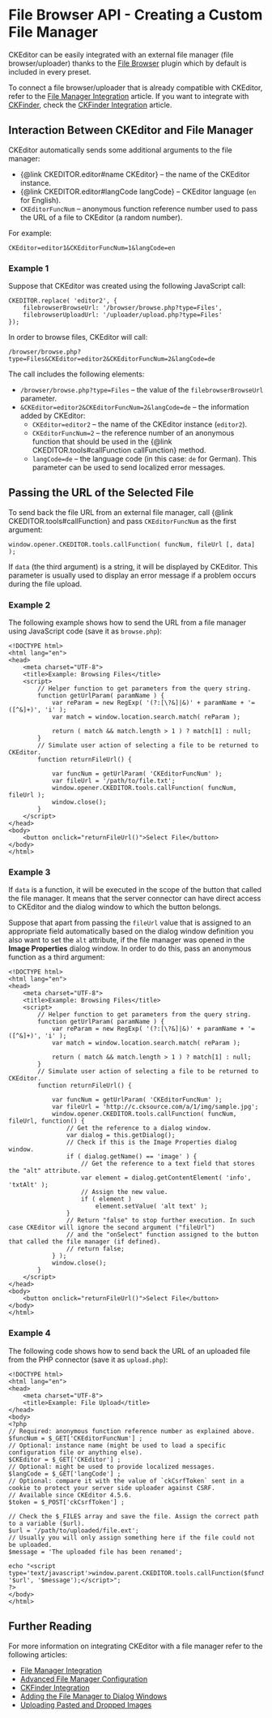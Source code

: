 <!--
Copyright (c) 2003-2017, CKSource - Frederico Knabben. All rights reserved.
For licensing, see LICENSE.md.
-->

# File Browser API - Creating a Custom File Manager

<p class="requirements">
	CKEditor can be easily integrated with an external file manager (file browser/uploader) thanks to the <a href="http://ckeditor.com/addon/filebrowser">File Browser</a> plugin which by default is included in every preset.
</p>

To connect a file browser/uploader that is already compatible with CKEditor, refer to the [File Manager Integration](#!/guide/dev_file_browse_upload) article. If you want to integrate with [CKFinder](http://cksource.com/ckfinder/),
check the [CKFinder Integration](#!/guide/dev_ckfinder_integration) article.

## Interaction Between CKEditor and File Manager

CKEditor automatically sends some additional arguments to the file manager:

* {@link CKEDITOR.editor#name CKEditor} &ndash; the name of the CKEditor instance.
* {@link CKEDITOR.editor#langCode langCode} &ndash; CKEditor language (`en` for English).
* `CKEditorFuncNum` &ndash; anonymous function reference number used to pass the URL of a file to CKEditor (a random number).

For example:

	CKEditor=editor1&CKEditorFuncNum=1&langCode=en

### Example 1

Suppose that CKEditor was created using the following JavaScript call:

	CKEDITOR.replace( 'editor2', {
		filebrowserBrowseUrl: '/browser/browse.php?type=Files',
		filebrowserUploadUrl: '/uploader/upload.php?type=Files'
	});

In order to browse files, CKEditor will call:

	/browser/browse.php?type=Files&CKEditor=editor2&CKEditorFuncNum=2&langCode=de

The call includes the following elements:

* `/browser/browse.php?type=Files` &ndash; the value of the `filebrowserBrowseUrl` parameter.
* `&CKEditor=editor2&CKEditorFuncNum=2&langCode=de` &ndash; the information added by CKEditor:
	* `CKEditor=editor2` &ndash; the name of the CKEditor instance (`editor2`).
	* `CKEditorFuncNum=2` &ndash; the reference number of an anonymous
		function that should be used in the {@link CKEDITOR.tools#callFunction callFunction} method.
	* `langCode=de` &ndash; the language code (in this case: `de` for German). This
		parameter can be used to send localized error messages.

## Passing the URL of the Selected File

To send back the file URL from an external file manager, call
{@link CKEDITOR.tools#callFunction} and pass `CKEditorFuncNum` as the first
argument:

	window.opener.CKEDITOR.tools.callFunction( funcNum, fileUrl [, data] );

If `data` (the third argument) is a string, it will be displayed by CKEditor. This parameter is usually used to display an error message if a problem occurs during the file upload.

### Example 2

The following example shows how to send the URL from a file manager using JavaScript code (save it as `browse.php`):

	<!DOCTYPE html>
	<html lang="en">
	<head>
		<meta charset="UTF-8">
		<title>Example: Browsing Files</title>
		<script>
			// Helper function to get parameters from the query string.
			function getUrlParam( paramName ) {
				var reParam = new RegExp( '(?:[\?&]|&)' + paramName + '=([^&]+)', 'i' );
				var match = window.location.search.match( reParam );

				return ( match && match.length > 1 ) ? match[1] : null;
			}
			// Simulate user action of selecting a file to be returned to CKEditor.
			function returnFileUrl() {

				var funcNum = getUrlParam( 'CKEditorFuncNum' );
				var fileUrl = '/path/to/file.txt';
				window.opener.CKEDITOR.tools.callFunction( funcNum, fileUrl );
				window.close();
			}
		</script>
	</head>
	<body>
		<button onclick="returnFileUrl()">Select File</button>
	</body>
	</html>

### Example 3

If `data` is a function, it will be executed in the scope of the button that called the file manager. It means that the server connector can have direct access to CKEditor and the dialog window to which the button belongs.

Suppose that apart from passing the `fileUrl` value that is assigned to an appropriate field automatically based on the dialog window definition you also want to set the `alt` attribute, if the file manager was opened in the **Image Properties** dialog window. In order to do this, pass an anonymous function as a third argument:

	<!DOCTYPE html>
	<html lang="en">
	<head>
		<meta charset="UTF-8">
		<title>Example: Browsing Files</title>
		<script>
			// Helper function to get parameters from the query string.
			function getUrlParam( paramName ) {
				var reParam = new RegExp( '(?:[\?&]|&)' + paramName + '=([^&]+)', 'i' );
				var match = window.location.search.match( reParam );

				return ( match && match.length > 1 ) ? match[1] : null;
			}
			// Simulate user action of selecting a file to be returned to CKEditor.
			function returnFileUrl() {

				var funcNum = getUrlParam( 'CKEditorFuncNum' );
				var fileUrl = 'http://c.cksource.com/a/1/img/sample.jpg';
				window.opener.CKEDITOR.tools.callFunction( funcNum, fileUrl, function() {
					// Get the reference to a dialog window.
					var dialog = this.getDialog();
					// Check if this is the Image Properties dialog window.
					if ( dialog.getName() == 'image' ) {
						// Get the reference to a text field that stores the "alt" attribute.
						var element = dialog.getContentElement( 'info', 'txtAlt' );
						// Assign the new value.
						if ( element )
							element.setValue( 'alt text' );
					}
					// Return "false" to stop further execution. In such case CKEditor will ignore the second argument ("fileUrl")
					// and the "onSelect" function assigned to the button that called the file manager (if defined).
					// return false;
				} );
				window.close();
			}
		</script>
	</head>
	<body>
		<button onclick="returnFileUrl()">Select File</button>
	</body>
	</html>

### Example 4

The following code shows how to send back the URL of an uploaded file from the PHP connector (save it as `upload.php`):

	<!DOCTYPE html>
	<html lang="en">
	<head>
		<meta charset="UTF-8">
		<title>Example: File Upload</title>
	</head>
	<body>
	<?php
	// Required: anonymous function reference number as explained above.
	$funcNum = $_GET['CKEditorFuncNum'] ;
	// Optional: instance name (might be used to load a specific configuration file or anything else).
	$CKEditor = $_GET['CKEditor'] ;
	// Optional: might be used to provide localized messages.
	$langCode = $_GET['langCode'] ;
	// Optional: compare it with the value of `ckCsrfToken` sent in a cookie to protect your server side uploader against CSRF.
	// Available since CKEditor 4.5.6.
	$token = $_POST['ckCsrfToken'] ;

	// Check the $_FILES array and save the file. Assign the correct path to a variable ($url).
	$url = '/path/to/uploaded/file.ext';
	// Usually you will only assign something here if the file could not be uploaded.
	$message = 'The uploaded file has been renamed';

	echo "<script type='text/javascript'>window.parent.CKEDITOR.tools.callFunction($funcNum, '$url', '$message');</script>";
	?>
	</body>
	</html>

## Further Reading

For more information on integrating CKEditor with a file manager refer to the following articles:

* [File Manager Integration](#!/guide/dev_file_browse_upload)
* [Advanced File Manager Configuration](#!/guide/dev_file_manager_configuration)
* [CKFinder Integration](#!/guide/dev_ckfinder_integration)
* [Adding the File Manager to Dialog Windows](#!/guide/dev_dialog_add_file_browser)
* [Uploading Pasted and Dropped Images](#!/guide/dev_file_upload)

